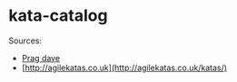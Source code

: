 # kata-catalog

Sources:

* [Prag dave](http://codekata.com/)
* [http://agilekatas.co.uk](http://agilekatas.co.uk/katas/)
